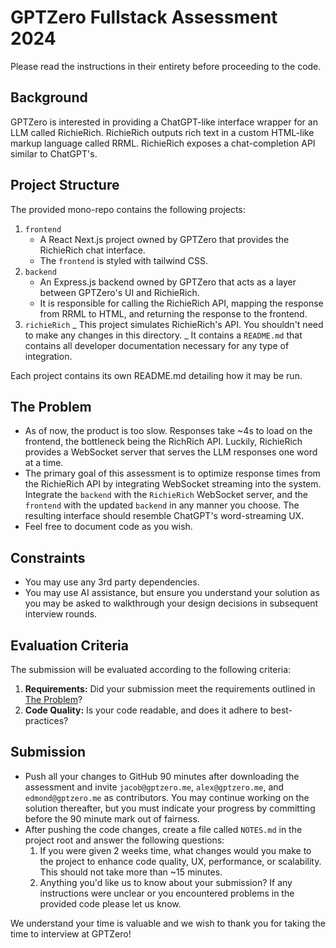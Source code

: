 # GPTZero Fullstack Assessment 2024

Please read the instructions in their entirety before proceeding to the code.

## Background

GPTZero is interested in providing a ChatGPT-like interface wrapper for an LLM called RichieRich. RichieRich outputs rich text in a custom HTML-like markup language called RRML. RichieRich exposes a chat-completion API similar to ChatGPT's.

## Project Structure

The provided mono-repo contains the following projects:

1. `frontend`
   - A React Next.js project owned by GPTZero that provides the RichieRich chat interface.
   - The `frontend` is styled with tailwind CSS.
2. `backend`
   - An Express.js backend owned by GPTZero that acts as a layer between GPTZero's UI and RichieRich.
   - It is responsible for calling the RichieRich API, mapping the response from RRML to HTML, and returning the response to the frontend.
3. `richieRich`
   _ This project simulates RichieRich's API. You shouldn't need to make any changes in this directory.
   _ It contains a `README.md` that contains all developer documentation necessary for any type of integration.
   
Each project contains its own README.md detailing how it may be run.

## The Problem

- As of now, the product is too slow. Responses take ~4s to load on the frontend, the bottleneck being the RichRich API. Luckily, RichieRich provides a WebSocket server that serves the LLM responses one word at a time.
- The primary goal of this assessment is to optimize response times from the RichieRich API by integrating WebSocket streaming into the system. Integrate the `backend` with the `RichieRich` WebSocket server, and the `frontend` with the updated `backend` in any manner you choose. The resulting interface should resemble ChatGPT's word-streaming UX.
- Feel free to document code as you wish.

## Constraints

- You may use any 3rd party dependencies.
- You may use AI assistance, but ensure you understand your solution as you may be asked to walkthrough your design decisions in subsequent interview rounds.

## Evaluation Criteria

The submission will be evaluated according to the following criteria:

1. **Requirements:** Did your submission meet the requirements outlined in [The Problem](#the-problem)?
2. **Code Quality:** Is your code readable, and does it adhere to best-practices?

## Submission

- Push all your changes to GitHub 90 minutes after downloading the assessment and invite `jacob@gptzero.me`, `alex@gptzero.me`, and `edmond@gptzero.me` as contributors. You may continue working on the solution thereafter, but you must indicate your progress by committing before the 90 minute mark out of fairness.
- After pushing the code changes, create a file called `NOTES.md` in the project root and answer the following questions:
  1. If you were given 2 weeks time, what changes would you make to the project to enhance code quality, UX, performance, or scalability. This should not take more than ~15 minutes.
  2. Anything you'd like us to know about your submission? If any instructions were unclear or you encountered problems in the provided code please let us know.

We understand your time is valuable and we wish to thank you for taking the time to interview at GPTZero!
